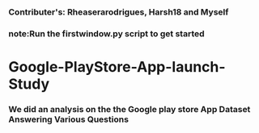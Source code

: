 <h3> Contributer's:
Rheaserarodrigues,
Harsh18
and Myself<h3>
note:Run the firstwindow.py script to get started
<h1>Google-PlayStore-App-launch-Study</h1>

<h3> We did an analysis on the the Google play store App Dataset Answering Various Questions </h3>
